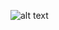 ![alt text](https://github.com/shizzle8/Machine-Learning-For-The-Analysis-of-Thorax-Disease/blob/master/architecture.png)